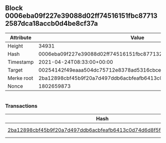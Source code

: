 ## Block 0006eba09f227e39088d02ff74516151fbc877132587dca18accb0d4be8cf37a

Attribute | Value
--- | ---
Height | 34931
Hash | 0006eba09f227e39088d02ff74516151fbc877132587dca18accb0d4be8cf37a
Timestamp | 2021-04-24T08:33:00+00:00
Target | 00254142f49eaaa504dc75712e8378ad5316cbcead634704b3734b6271167cc4
Merke root | 2ba12898cbf45b9f20a7d497ddb6acbfeafb6413c0d74d6d8f5fd51c7951f952
Nonce | 1802659873

```

```

### Transactions

Hash | Amount
--- | ---
[2ba12898cbf45b9f20a7d497ddb6acbfeafb6413c0d74d6d8f5fd51c7951f952](2ba12898cbf45b9f20a7d497ddb6acbfeafb6413c0d74d6d8f5fd51c7951f952.md) | 10.00000000 SKEPTI 
